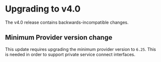 # Upgrading to v4.0

The v4.0 release contains backwards-incompatible changes.

## Minimum Provider version change
This update requires upgrading the minimum provider version to `6.25`. This is needed in order to support private service connect interfaces.

